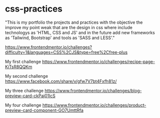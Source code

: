 # css-practices
"This is my portfolio the projects and practices with the objective the improve my point weak that are the design in css where include technologys as 'HTML, CSS and JS' and in the future add new frameworks as 'Tailwind, Bootstrap' and tools as 'SASS and LESS'."

https://www.frontendmentor.io/challenges?difficulty=1&languages=CSS%2CJS&type=free%2Cfree-plus

My first challenge
https://www.frontendmentor.io/challenges/recipe-page-KiTsR8QQKm

My second challenge
https://www.facebook.com/share/v/gfw7V7bt4Fxfh81z/

My three challenge
https://www.frontendmentor.io/challenges/blog-preview-card-ckPaj01IcS

My four challenge
https://www.frontendmentor.io/challenges/product-preview-card-component-GO7UmttRfa